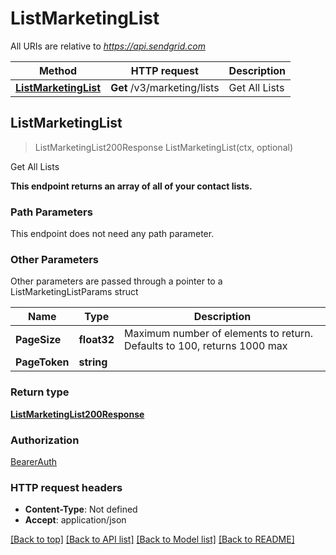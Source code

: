 # ListMarketingList

All URIs are relative to *https://api.sendgrid.com*

Method | HTTP request | Description
------------- | ------------- | -------------
[**ListMarketingList**](ListMarketingList.md#ListMarketingList) | **Get** /v3/marketing/lists | Get All Lists



## ListMarketingList

> ListMarketingList200Response ListMarketingList(ctx, optional)

Get All Lists

**This endpoint returns an array of all of your contact lists.**

### Path Parameters

This endpoint does not need any path parameter.

### Other Parameters

Other parameters are passed through a pointer to a ListMarketingListParams struct


Name | Type | Description
------------- | ------------- | -------------
**PageSize** | **float32** | Maximum number of elements to return. Defaults to 100, returns 1000 max
**PageToken** | **string** | 

### Return type

[**ListMarketingList200Response**](ListMarketingList200Response.md)

### Authorization

[BearerAuth](../README.md#BearerAuth)

### HTTP request headers

- **Content-Type**: Not defined
- **Accept**: application/json

[[Back to top]](#) [[Back to API list]](../README.md#documentation-for-api-endpoints)
[[Back to Model list]](../README.md#documentation-for-models)
[[Back to README]](../README.md)

